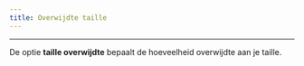 ```yaml
---
title: Overwijdte taille
---
```


***

De optie **taille overwijdte** bepaalt de hoeveelheid overwijdte aan je taille.
